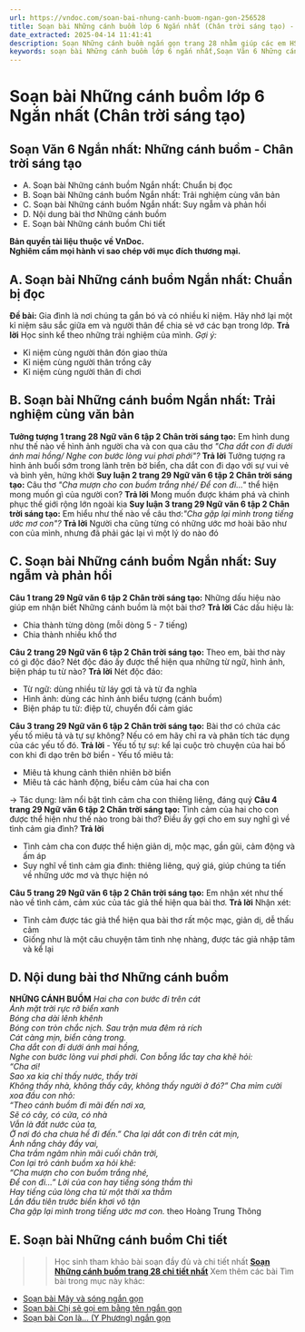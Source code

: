 ```yaml
---
url: https://vndoc.com/soan-bai-nhung-canh-buom-ngan-gon-256528
title: Soạn bài Những cánh buồm lớp 6 Ngắn nhất (Chân trời sáng tạo) - VnDoc.com
date_extracted: 2025-04-14 11:41:41
description: Soạn Những cánh buồm ngắn gọn trang 28 nhằm giúp các em HS đạt kết quả tốt trong quá trình làm bài tập và học tập môn Ngữ văn lớp 6.
keywords: soạn bài Những cánh buồm lớp 6 ngắn nhất,Soạn Văn 6 Những cánh buồm Ngắn nhất,soạn bài Những cánh buồm lớp 6 ngắn gọn,soạn bài Những cánh buồm lớp 6,soạn bài Những cánh buồm lớp 6 chân trời sáng tạo,soạn bài Những cánh buồm lớp 6 trang 28,những cánh buồm,soạn bài những cánh buồm ngắn gọn,soạn bài những cánh buồm siêu ngắn,soạn bài những cánh buồm ngắn nhất,Soạn văn 6 Những cánh buồm,Soạn bài Những cánh buồm,Soạn Những cánh buồm,Những cánh buồm hoàng trung thông,Những cánh buồm trang 28
---
```


# Soạn bài Những cánh buồm lớp 6 Ngắn nhất \(Chân trời sáng tạo\)
## **Soạn Văn 6 Ngắn nhất: Những cánh buồm - Chân trời sáng tạo**
  * A. Soạn bài Những cánh buồm Ngắn nhất: Chuẩn bị đọc
  * B. Soạn bài Những cánh buồm Ngắn nhất: Trải nghiệm cùng văn bản
  * C. Soạn bài Những cánh buồm Ngắn nhất: Suy ngẫm và phản hồi
  * D. Nội dung bài thơ Những cánh buồm
  * E. Soạn bài Những cánh buồm Chi tiết 

**Bản quyền tài liệu thuộc về VnDoc.  
Nghiêm cấm mọi hành vi sao chép với mục đích thương mại.**
## **A. Soạn bài Những cánh buồm Ngắn nhất: Chuẩn bị đọc**
**Đề bài:** Gia đình là nơi chúng ta gắn bó và có nhiều kỉ niệm. Hãy nhớ lại một kỉ niệm sâu sắc giữa em và người thân để chia sẻ vớ các bạn trong lớp.
**Trả lời**
Học sinh kể theo những trải nghiệm của mình.
_Gợi ý:_
  * Kỉ niệm cùng người thân đón giao thừa
  * Kỉ niệm cùng người thân trồng cây
  * Kỉ niệm cùng người thân đi chơi

## **B. Soạn bài Những cánh buồm Ngắn nhất: Trải nghiệm cùng văn bản**
**Tưởng tượng 1 trang 28 Ngữ văn 6 tập 2 Chân trời sáng tạo:** Em hình dung như thế nào về hình ảnh người cha và con qua câu thơ _"Cha dắt con đi dưới ánh mai hồng/ Nghe con bước lòng vui phơi phới"?_
**Trả lời**
Tưởng tượng ra hình ảnh buổi sớm trong lành trên bờ biển, cha dắt con đi dạo với sự vui vẻ và bình yên, hứng khởi
**Suy luận 2 trang 29 Ngữ văn 6 tập 2 Chân trời sáng tạo:** Câu thơ _"Cha mượn cho con buồm trắng nhé/ Để con đi..."_ thể hiện mong muốn gì của người con?
**Trả lời**
Mong muốn được khám phá và chinh phục thế giới rộng lớn ngoài kia
**Suy luận 3 trang 29 Ngữ văn 6 tập 2 Chân trời sáng tạo:** Em hiểu như thế nào về câu thơ:_"Cha gặp lại mình trong tiếng ước mơ con"?_
**Trả lời**
Người cha cũng từng có những ước mơ hoài bão như con của mình, nhưng đã phải gác lại vì một lý do nào đó
## **C. Soạn bài Những cánh buồm Ngắn nhất: Suy ngẫm và phản hồi**
**Câu 1 trang 29 Ngữ văn 6 tập 2 Chân trời sáng tạo:** Những dấu hiệu nào giúp em nhận biết Những cánh buồm là một bài thơ?
**Trả lời**
Các dấu hiệu là:
  * Chia thành từng dòng \(mỗi dòng 5 - 7 tiếng\)
  * Chia thành nhiều khổ thơ

**Câu 2 trang 29 Ngữ văn 6 tập 2 Chân trời sáng tạo:** Theo em, bài thơ này có gì độc đáo? Nét độc đáo ấy được thể hiện qua những từ ngữ, hình ảnh, biện pháp tu từ nào?
**Trả lời**
Nét độc đáo:
  * Từ ngữ: dùng nhiều từ láy gợi tả và từ đa nghĩa
  * Hình ảnh: dùng các hình ảnh biểu tượng \(cánh buồm\)
  * Biện pháp tu từ: điệp từ, chuyển đổi cảm giác

**Câu 3 trang 29 Ngữ văn 6 tập 2 Chân trời sáng tạo:** Bài thơ có chứa các yếu tố miêu tả và tự sự không? Nếu có em hãy chỉ ra và phân tích tác dụng của các yếu tố đó.
**Trả lời**
\- Yếu tố tự sự: kể lại cuộc trò chuyện của hai bố con khi đi dạo trên bờ biển
\- Yếu tố miêu tả:
  * Miêu tả khung cảnh thiên nhiên bờ biển
  * Miêu tả các hành động, biểu cảm của hai cha con

→ Tác dụng: làm nổi bật tình cảm cha con thiêng liêng, đáng quý
**Câu 4 trang 29 Ngữ văn 6 tập 2 Chân trời sáng tạo:** Tình cảm của hai cho con được thể hiện như thế nào trong bài thơ? Điều ấy gợi cho em suy nghĩ gì về tình cảm gia đình?
**Trả lời**
  * Tình cảm cha con được thể hiện giản dị, mộc mạc, gần gũi, cảm động và ấm áp
  * Suy nghĩ về tình cảm gia đình: thiêng liêng, quý giá, giúp chúng ta tiến về những ước mơ và thực hiện nó

**Câu 5 trang 29 Ngữ văn 6 tập 2 Chân trời sáng tạo:** Em nhận xét như thế nào về tình cảm, cảm xúc của tác giả thế hiện qua bài thơ.
**Trả lời**
Nhận xét:
  * Tình cảm được tác giả thể hiện qua bài thơ rất mộc mạc, giản dị, dễ thấu cảm
  * Giống như là một câu chuyện tâm tình nhẹ nhàng, được tác giả nhập tâm và kể lại

## **D. Nội dung bài thơ Những cánh buồm**
**NHỮNG CÁNH BUỒM**
 _Hai cha con bước đi trên cát_  
 _Ánh mặt trời rực rỡ biển xanh_  
 _Bóng cha dài lênh khênh_  
 _Bóng con tròn chắc nịch._
_Sau trận mưa đêm rả rích_  
 _Cát càng mịn, biển càng trong._  
_Cha dắt con đi dưới ánh mai hồng,_  
_Nghe con bước lòng vui phơi phới._
_Con bỗng lắc tay cha khẽ hỏi:_  
_“Cha ơi\!_  
_Sao xa kia chỉ thấy nước, thấy trời_  
 _Không thấy nhà, không thấy cây, không thấy người ở đó?”_
 _Cha mỉm cười xoa đầu con nhỏ:_  
_“Theo cánh buồm đi mãi đến nơi xa,_  
_Sẽ có cây, có cửa, có nhà_  
 _Vẫn là đất nước của ta,_  
_Ở nơi đó cha chưa hề đi đến.”_
 _Cha lại dắt con đi trên cát mịn,_  
_Ánh nắng chảy đầy vai,_  
_Cha trầm ngâm nhìn mãi cuối chân trời,_  
_Con lại trỏ cánh buồm xa hỏi khẽ:_  
_“Cha mượn cho con buồm trắng nhé,_  
_Để con đi...”_
 _Lời của con hay tiếng sóng thầm thì_  
 _Hay tiếng của lòng cha từ một thời xa thẳm_  
 _Lần đầu tiên trước biển khơi vô tận_  
 _Cha gặp lại mình trong tiếng ước mơ con._
theo Hoàng Trung Thông
## **E. Soạn bài Những cánh buồm Chi tiết**
>> Học sinh tham khảo bài soạn đầy đủ và chi tiết nhất **[Soạn Những cánh buồm trang 28 chi tiết nhất](<https://vndoc.com/soan-nhung-canh-buom-242207>)**
Xem thêm các bài Tìm bài trong mục này khác:
  * [Soạn bài Mây và sóng ngắn gọn](</soan-bai-may-va-song-ngan-gon-lop-6-256532>)
  * [Soạn bài Chị sẽ gọi em bằng tên ngắn gọn](</soan-bai-chi-se-goi-em-bang-ten-ngan-gon-trang-32-256533>)
  * [Soạn bài Con là... \(Y Phương\) ngắn gọn](</soan-bai-con-la-y-phuong-ngan-gon-256535>)

